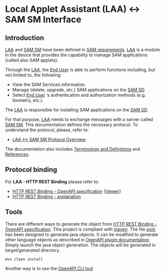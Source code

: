 Local Applet Assistant (LAA) <-> SAM SM Interface
========

Introduction
------------
[LAA](doc/LAA__Terminology_And_Definitions.md#LAA) and [SAM SM](doc/LAA__Terminology_And_Definitions.md#SAMSM) have been defined in [SAM requirements](doc/LAA__References.md#SAMREQ).
[LAA](doc/LAA__Terminology_And_Definitions.md#LAA) is a module in the device that provides the capability to manage SAM applications (called also SAM applets). 

Through the [LAA](doc/LAA__Terminology_And_Definitions.md#LAA), the [End User](LAA__Terminology_And_Definitions.md#EU)  is able to perform functions including, but not limited to, the following:
* View the SAM Services information.
* Manage (delete, upgrade, etc.) SAM applications on the [SAM SD](doc/LAA__Terminology_And_Definitions.md#SAMSD).
* Select [End User](LAA__Terminology_And_Definitions.md#EU) ’s authentication and authorization methods (e.g. biometry, etc.).

The [LAA](doc/LAA__Terminology_And_Definitions.md#LAA) is responsible for installing SAM applications on the [SAM SD](doc/LAA__Terminology_And_Definitions.md#SAMSD). 

For that purpose, [LAA](doc/LAA__Terminology_And_Definitions.md#LAA) needs to exchange messages with a server called [SAM SM](doc/LAA__Terminology_And_Definitions.md#SAMSM). This documentation defines the necessary protocol. To understand the protocol, please, refer to:

* [LAA <-> SAM SM Protocol Overview](doc/LAA__Overview.md)

The documentation also includes [Terminology and Definitions](doc/LAA__Terminology_And_Definitions.md) and
[References](doc/LAA__References.md).

Protocol binding
----------------

For **LAA - HTTP REST Binding** please refer to:

* [HTTP REST Binding - OpenAPI specification](spec/laa.yaml) ([Viewer](https://gaelrgerard.github.io/laa/))
* [HTTP REST Binding - explanation](doc/LAA__HTTP_REST_Binding.md)

Tools
----------------

There are different ways to generate the object from [HTTP REST Binding - OpenAPI specification](spec/laa.yaml).
This project is compliant with [maven](https://maven.apache.org/). The file [pom](pom.xml) has been designed to generate java objects. 
It can be modified to generate other language objects as described in [OpenAPI plugin documentation](https://openapi-generator.tech/docs/plugins/)
Simply launch the java object generation. The objects will be generated in target/generated directory.     
```batch
mvn clean install
```

Another way is to use the [OpenAPI CLI tool](https://openapi-generator.tech/docs/installation)
